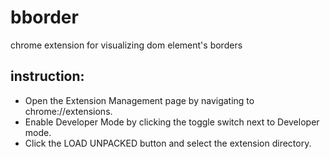 # bborder
chrome extension for visualizing dom element's borders

## instruction:
- Open the Extension Management page by navigating to chrome://extensions. <br>
- Enable Developer Mode by clicking the toggle switch next to Developer mode. <br>
- Click the LOAD UNPACKED button and select the extension directory.
